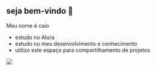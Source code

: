 ## seja bem-vindo 🖤

Meu nome é caio 

- estudo no Alura
- estudo no meu desenvolvimento e conhecimento
- utilizo este espaço para compartilhamento de projetos


![](https://media1.tenor.com/m/rNGcuCXUhucAAAAd/cr7.gif)
